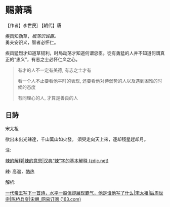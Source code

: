 # 赐萧瑀

【作者】李世民] 【朝代】唐

疾风知劲草，*板荡识诚臣。*  
勇夫安识义，智者必怀仁。

疾风猛烈才知道草韧利，时局动荡才知道何谓忠臣。徒有勇猛的人并不知道何谓真正的“忠义”，有志之士必怀仁义之心。

> 有才的人不一定有美德, 有志之士才有
> 
> 看一个人不止要看他平时的表现, 还要看他对待弱势的人以及遇到困难的时候的态度
> 
> 有同理心的人, 才算是善良的人





## 日詩

宋太祖

欲出未出光辣達，千山萬山如火發。
須臾走向天上來，逐却殘星趕却月。

注:

[辣的解释|辣的意思|汉典“辣”字的基本解释 (zdic.net)](https://www.zdic.net/hans/%E8%BE%A3)

辣: 高温，酷热

解析:

[一代帝王写下一首诗，水平一般但却展现霸气，他是谁他写了什么|宋太祖|后周世宗|陈桥兵变|宋朝_网易订阅 (163.com)](https://www.163.com/dy/article/FSAPDP830543RVWB.html)
